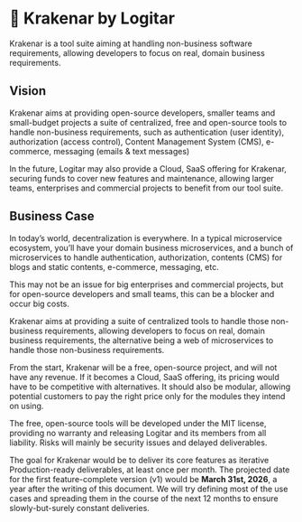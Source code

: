 # 🐙 Krakenar by Logitar

Krakenar is a tool suite aiming at handling non-business software requirements, allowing developers to focus on real, domain business requirements.

## Vision

Krakenar aims at providing open-source developers, smaller teams and small-budget projects a suite of centralized, free and open-source tools to handle non-business requirements, such as authentication (user identity), authorization (access control), Content Management System (CMS), e-commerce, messaging (emails & text messages)

In the future, Logitar may also provide a Cloud, SaaS offering for Krakenar, securing funds to cover new features and maintenance, allowing larger teams, enterprises and commercial projects to benefit from our tool suite.

## Business Case

In today’s world, decentralization is everywhere. In a typical microservice ecosystem, you’ll have your domain business microservices, and a bunch of microservices to handle authentication, authorization, contents (CMS) for blogs and static contents, e-commerce, messaging, etc.

This may not be an issue for big enterprises and commercial projects, but for open-source developers and small teams, this can be a blocker and occur big costs.

Krakenar aims at providing a suite of centralized tools to handle those non-business requirements, allowing developers to focus on real, domain business requirements, the alternative being a web of microservices to handle those non-business requirements.

From the start, Krakenar will be a free, open-source project, and will not have any revenue. If it becomes a Cloud, SaaS offering, its pricing would have to be competitive with alternatives. It should also be modular, allowing potential customers to pay the right price only for the modules they intend on using.

The free, open-source tools will be developed under the MIT license, providing no warranty and releasing Logitar and its members from all liability. Risks will mainly be security issues and delayed deliverables.

The goal for Krakenar would be to deliver its core features as iterative Production-ready deliverables, at least once per month. The projected date for the first feature-complete version (v1) would be **March 31st, 2026**, a year after the writing of this document. We will try defining most of the use cases and spreading them in the course of the next 12 months to ensure slowly-but-surely constant deliveries.
